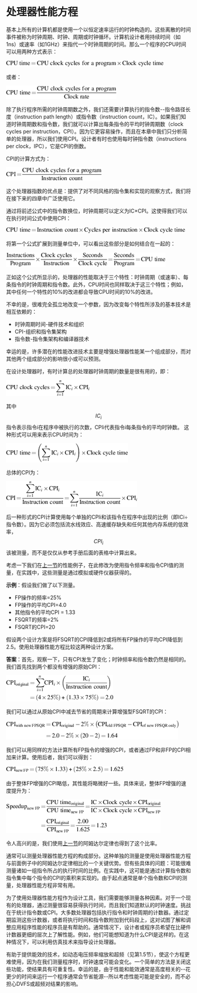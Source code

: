 # 处理器性能方程

基本上所有的计算机都是使用一个以恒定速率运行的时钟构造的。这些离散的时间事件被称为时钟周期、时钟、周期或时钟循环。计算机设计者用持续时间（如1ns）或速率（如1GHz）来指代一个时钟周期的时间。那么一个程序的CPU时间可以用两种方式表示：

![](../../.gitbook/assets/NeatReader-1656397108003.png)

或者：

![](../../.gitbook/assets/NeatReader-1656397161075.png)

除了执行程序所需的时钟周期数之外，我们还需要计算执行的指令数--指令路径长度（instruction path length）或指令数（instruction count，IC）。如果我们知道时钟周期数和指令数，我们就可以计算出每条指令的平均时钟周期数（clock cycles per instruction，CPI）。因为它更容易操作，而且在本章中我们只分析简单的处理器，所以我们使用CPI。设计者有时也使用每时钟指令数（instructions per clock，IPC），它是CPI的倒数。

CPI的计算方式为：

![](../../.gitbook/assets/NeatReader-1656397448347.png)

这个处理器指数的优点是：提供了对不同风格的指令集和实现的观察方式，我们将在接下来的四章中广泛使用它。

通过将前述公式中的指令数换位，时钟周期可以定义为IC×CPI。这使得我们可以在执行时间公式中使用CPI：

![](../../.gitbook/assets/NeatReader-1656397645547.png)

将第一个公式扩展到测量单位中，可以看出这些部分是如何结合在一起的：

![](../../.gitbook/assets/NeatReader-1656397682499.png)

正如这个公式所显示的，处理器的性能取决于三个特性：时钟周期（或速率）、每条指令的时钟周期和指令数。此外，CPU时间也同样取决于这三个特性；例如，其中任何一个特性的10%的改进都会导致CPU时间的10%的改进。

不幸的是，很难完全孤立地改变一个参数，因为改变每个特性所涉及的基本技术是相互依赖的：

* 时钟周期时间-硬件技术和组织
* CPI-组织和指令集架构
* 指令数-指令集架构和编译器技术

幸运的是，许多潜在的性能改进技术主要是增强处理器性能某一个组成部分，而对其他两个组成部分的影响很小或可以预测。

在设计处理器时，有时计算总的处理器时钟周期的数量是很有用的，即：

![](../../.gitbook/assets/NeatReader-1656398200347.png)

其中$$IC_i$$指令表示指令i在程序中被执行的次数，CPIi代表指令i每条指令的平均时钟数。 这种形式可以用来表示CPU时间为：

![](../../.gitbook/assets/NeatReader-1656398331171.png)

总体的CPI为：

![](../../.gitbook/assets/NeatReader-1656398369483.png)

后一种形式的CPI计算使用每个单独的CPIi和该指令在程序中出现的比例（即ICi÷指令数）。因为它必须包括流水线效应、高速缓存缺失和任何其他内存系统的低效率，$$CPI_i$$该被测量，而不是仅仅从参考手册后面的表格中计算出来。

考虑一下我们在[上一节](a-mu-da-er-ding-lv.md)的性能例子，在此修改为使用指令频率和指令CPI值的测量，在实践中，这些测量是通过模拟或硬件仪器获得的。

**示例**：假设我们做了以下测量。

* FP操作的频率=25%
* FP操作的平均CPI=4.0&#x20;
* 其他指令的平均CPI = 1.33&#x20;
* FSQRT的频率=2%&#x20;
* FSQRT的CPI=20

假设两个设计方案是将FSQRT的CPI降低到2或将所有FP操作的平均CPI降低到2.5。使用处理器性能方程比较这两种设计方案。

**答案**：首先，观察一下，只有CPI发生了变化；时钟频率和指令数仍然是相同的。我们首先找到两个都没有增强的原始CPI：

![](../../.gitbook/assets/NeatReader-1656404177994.png)

我们可以通过从原始CPI中减去节省的周期来计算增强型FSQRT的CPI：

![](../../.gitbook/assets/NeatReader-1656404273820.png)

我们可以用同样的方法计算所有FP指令的增强的CPI，或者通过FP和非FP的CPI相加来计算。使用后者，我们可以得到：

![](../../.gitbook/assets/NeatReader-1656404361034.png)

由于整体FP增强的CPI略低，其性能将略微好一些。具体来说，整体FP增强的速度提升为：

![](../../.gitbook/assets/NeatReader-1656404493858.png)

令人高兴的是，我们使用[上一节](a-mu-da-er-ding-lv.md)的阿姆达尔定律也得到了这个比率。

通常可以测量处理器性能方程的构成部分。这种单独的测量是使用处理器性能方程与前面例子中的阿姆达尔定律相比的一个关键优势。但有些具体的问题：可能很难测量诸如一组指令所占的执行时间的比例。在实践中，这可能是通过计算指令数和指令集中每个指令的CPI的乘积来实现的。由于起点通常是单个指令数和CPI的测量，处理器性能方程非常有用。

为了使用处理器性能方程作为设计工具，我们需要能够测量各种因素。对于一个现有的处理器，通过测量很容易获得执行时间，而且我们知道默认的时钟速度。挑战在于统计指令数或CPI。大多数处理器包括执行指令和时钟周期的计数器。通过定期监测这些计数器，或者将执行时间和指令数附加到代码段上，这对试图了解和调整应用程序性能的程序员是有帮助的。通常情况下，设计者或程序员希望在比硬件计数器更细的层次上了解性能。例如，他们可能想知道为什么CPI是这样的。在这种情况下，可以利用仿真技术来指导设计处理器。

有助于提供能效的技术，如动态电压频率缩放和超频（见第1.5节），使这个方程更难使用，因为在我们测量程序时，时钟速度可能会变化。一个简单的方法是关闭这些功能，使结果具有可重复性。幸运的是，由于性能和能效通常是高度相关的--花更少的时间来运行一个程序通常会节省能源--所以考虑性能可能是安全的，而不必担心DVFS或超频对结果的影响。
